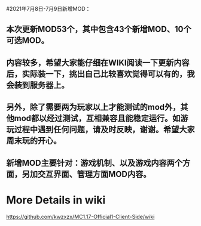 #2021年7月8日-7月9日新增MOD：
## 本次更新MOD53个，其中包含43个新增MOD、10个可选MOD。  
## 内容较多，希望大家能仔细在WIKI阅读一下更新内容后，实际装一下，挑出自己比较喜欢觉得可以有的，我会装到服务器上。  
## 另外，除了需要两为玩家以上才能测试的mod外，其他mod都以经过测试，互相兼容且能稳定运行。如游玩过程中遇到任何问题，请及时反映，谢谢。希望大家周末玩的开心。  
## 新增MOD主要针对：游戏机制、以及游戏内容两个方面，另加交互界面、管理方面MOD内容。  

# More Details in wiki
https://github.com/kwzxzx/MC1.17-Official1-Client-Side/wiki
